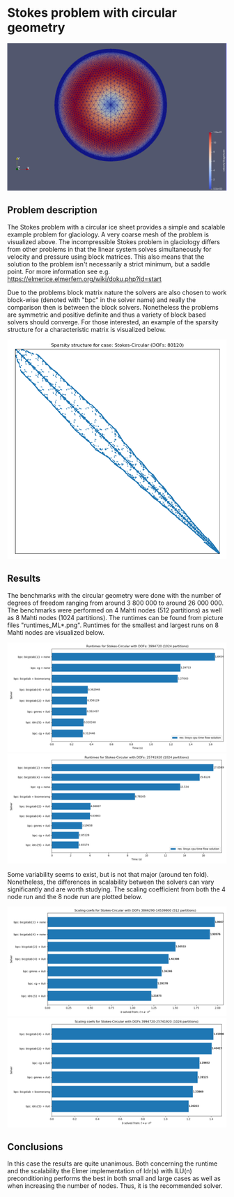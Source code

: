 # Stokes problem with circular geometry

![Problem Visualization](https://github.com/ElmerCSC/elmer-linsys/blob/main/results/Stokes-Circular/stokes_circular.png?raw=true)

## Problem description

The Stokes problem with a circular ice sheet provides a simple and scalable example problem for glaciology. A very coarse mesh of the problem is visualized above. The incompressible Stokes problem in glaciology differs from other problems in that the linear system solves simultaneously for velocity and pressure using block matrices. This also means that the solution to the problem isn't necessarily a strict minimum, but a saddle point. For more information see e.g. https://elmerice.elmerfem.org/wiki/doku.php?id=start

Due to the problems block matrix nature the solvers are also chosen to work block-wise (denoted with "bpc" in the solver name) and really the comparison then is between the block solvers. Nonetheless the problems are symmetric and positive definite and thus a variety of block based solvers should converge. For those interested, an example of the sparsity structure for a characteristic matrix is visualized below.

![Sparsity Structure](https://github.com/ElmerCSC/elmer-linsys/blob/main/results/Stokes-Circular/sparsity_structure.png?raw=true)

## Results

The benchmarks with the circular geometry were done with the number of degrees of freedom ranging from around 3 800 000 to around 26 000 000. The benchmarks were performed on 4 Mahti nodes (512 partitions) as well as 8 Mahti nodes (1024 partitions). The runtimes can be found from picture files "runtimes_ML*.png". Runtimes for the smallest and largest runs on 8 Mahti nodes are visualized below.

![Runtimes small](https://github.com/ElmerCSC/elmer-linsys/blob/main/results/Stokes-Circular/runtimes_ML1_P1024.png?raw=true)
![Runtimes large](https://github.com/ElmerCSC/elmer-linsys/blob/main/results/Stokes-Circular/runtimes_ML4_P1024.png?raw=true)

Some variability seems to exist, but is not that major (around ten fold). Nonetheless, the differences in scalability between the solvers can vary significantly and are worth studying. The scaling coefficient from both the 4 node run and the 8 node run are plotted below.

![Scalability 4 nodes](https://github.com/ElmerCSC/elmer-linsys/blob/main/results//Stokes-Circular/scalability_bar_ML1-3.png?raw=true)
![Scalability 8 nodes](https://github.com/ElmerCSC/elmer-linsys/blob/main/results//Stokes-Circular/scalability_bar_ML1-4_P1024.png?raw=true)

## Conclusions

In this case the results are quite unanimous. Both concerning the runtime and the scalability the Elmer implementation of Idr(s) with ILU(n) preconditioning performs the best in both small and large cases as well as when increasing the number of nodes. Thus, it is the recommended solver.